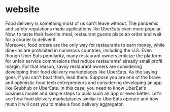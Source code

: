 # website
Food delivery is something most of us can't leave without. The pandemic and safety regulations made applications like UberEats even more popular. Now, to taste their favorite meal, restaurant guests place an order and wait for a courier to deliver it.  
Moreover, food orders are the only way for restaurants to earn money, while dine-ins are prohibited in numerous countries, including the U.S. 
Even though Uber Eats popularity, many restaurant owners criticize the platform for unfair service commissions that reduce restaurants' already small profit margin. 
For that reason, savoy restaurant owners are considering developing their food delivery marketplaces like UberEats. As the saying goes, if you can't beat them, lead them. 
Suppose you are one of the brave and optimistic food tech entrepreneurs and considering developing an app like Grubhub or UberEats. In this case, you need to know UberEat's business model and simple steps to build such an app or even better. Let's see how food delivery marketplaces similar to UberEats operate and how much it will cost you to make a food delivery aggregator. 
